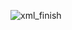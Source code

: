 ![xml_finish](https://user-images.githubusercontent.com/87509688/151935541-f769f047-eb69-4a0f-b9aa-1d8f008e6eac.jpg)
